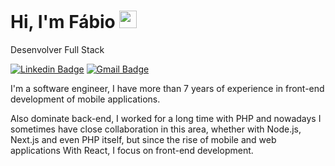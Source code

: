 # Hi, I'm Fábio <img src="https://media.giphy.com/media/hvRJCLFzcasrR4ia7z/giphy.gif" width="28" >

Desenvolver Full Stack

[![Linkedin Badge](https://img.shields.io/badge/F%C3%A1bio%20Alves-175b9f?style=flat-square&logo=Linkedin&logoColor=white&link=https://www.linkedin.com/in/fabioalvesto/)](https://www.linkedin.com/in/diego-schell-fernandes/) 
[![Gmail Badge](https://img.shields.io/badge/-fabioalves.to@gmail.com-762722?style=flat-square&logo=Gmail&logoColor=white&link=mailto:fabioalves.to@gmail.com)](mailto:diego.schell.f@gmail.com)

I'm a software engineer, I have more than 7 years of experience in front-end development of mobile applications.

Also dominate back-end, I worked for a long time with PHP and nowadays I sometimes have close collaboration in this area, whether with Node.js, Next.js and even PHP itself, but since the rise of mobile and web applications With React, I focus on front-end development.
